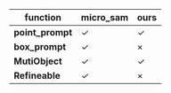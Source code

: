 | function | micro_sam | ours |
| --- | --- | --- |
| **point_prompt** | ✓ | ✓ |
| **box_prompt** | ✓ | × |
| **MutiObject** | ✓ | ✓ |
| **Refineable** | ✓ | × |

